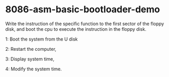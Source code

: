 # 8086-asm-basic-bootloader-demo
Write the instruction of the specific function to the first sector of the floppy disk, and boot the cpu to execute the instruction in the floppy disk.


1: Boot the system from the U disk

2: Restart the computer,

3: Display system time,

4: Modify the system time.
